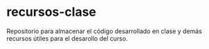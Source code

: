 # recursos-clase
Repositorio para almacenar el código desarrollado en clase y demás recursos útiles para el desarollo del curso.
